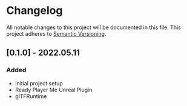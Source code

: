 # Changelog

All notable changes to this project will be documented in this file.
This project adheres to [Semantic Versioning](http://semver.org/).

## [0.1.0] - 2022.05.11

### Added

- initial project setup
- Ready Player Me Unreal Plugin
- glTFRuntime
